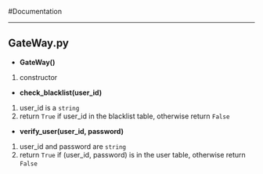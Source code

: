#Documentation

---

## GateWay.py

- **GateWay()**
1. constructor

- **check_blacklist(user_id)**
1. user_id is a `string`
2. return `True` if user_id in the blacklist table, otherwise return `False`

- **verify_user(user_id, password)**
1. user_id and password are `string`
2. return `True` if (user_id, password) is in the user table, otherwise return `False`
